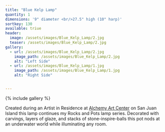 ```yaml
---
title: "Blue Kelp Lamp"
quantity: 1
dimensions: '9" diameter <br/>27.5" high (10" harp)'
sortkey: 130
available: triue
header:
  image: /assets/images/Blue_Kelp_Lamp/2.jpg
  teaser: /assets/images/Blue_Kelp_Lamp/2.jpg
gallery:
  - url: /assets/images/Blue_Kelp_Lamp/2.jpg
    image_path: /assets/images/Blue_Kelp_Lamp/2.jpg
    alt: "Left Side"
  - url: /assets/images/Blue_Kelp_Lamp/1.jpg
    image_path: /assets/images/Blue_Kelp_Lamp/1.jpg
    alt: "Right Side"


---
```


{% include gallery %}

Created during an Artist in Residence at [Alchemy Art Center](https://alchemyartcenter.com/) on San Juan Island this lamp continues my Rocks and Pots lamp series.  Decorated with carvings, layers of glaze, and stacks of stone-inspire-balls this pot nods at an underwater world while illuminating any room.